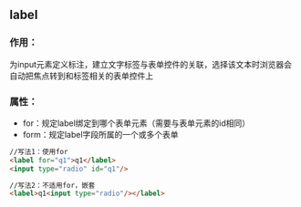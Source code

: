 ## label

### 作用：

为input元素定义标注，建立文字标签与表单控件的关联，选择该文本时浏览器会自动把焦点转到和标签相关的表单控件上

### 属性：

* for：规定label绑定到哪个表单元素（需要与表单元素的id相同）
* form：规定label字段所属的一个或多个表单

```markdown
//写法1：使用for
<label for="q1">q1</label>
<input type="radio" id="q1"/>

//写法2：不适用for，嵌套
<label>q1<input type="radio"/></label>
```



